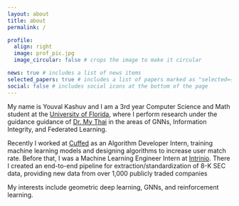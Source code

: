 ```yaml
---
layout: about
title: about
permalink: /

profile:
  align: right
  image: prof_pic.jpg
  image_circular: false # crops the image to make it circular

news: true # includes a list of news items
selected_papers: true # includes a list of papers marked as "selected={true}"
social: false # includes social icons at the bottom of the page
---
```


My name is Youval Kashuv and I am a 3rd year Computer Science and Math student at the [University of Florida](https://www.cise.ufl.edu/), where I perform research under the guidance guidance of [Dr. My Thai](https://www.cise.ufl.edu/~mythai/) in the areas of GNNs, Information Integrity, and Federated Learning. 

Recently I worked at [Cuffed](https://www.cuffed.dating/) as an Algorithm Developer Intern, training machine learning models and designing algorithms to increase user match rate. Before that, I was a Machine Learning Engineer Intern at [Intrinio](https://intrinio.com/). There I created an end-to-end pipeline for extraction/standardization of 8-K SEC data, providing new data from over 1,000 publicly traded companies

My interests include geometric deep learning, GNNs, and reinforcement learning.
